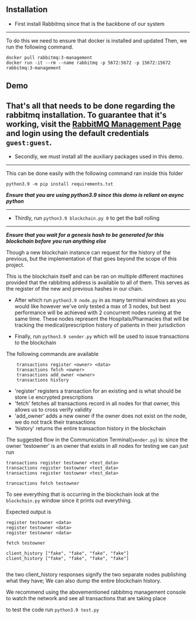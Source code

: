 ## Installation
* First install Rabbitmq since that is the backbone of our system
---
To do this we need to ensure that docker is installed and updated
Then, we run the following command.

```
docker pull rabbitmq:3-management
docker run -it --rm --name rabbitmq -p 5672:5672 -p 15672:15672 rabbitmq:3-management
```
## Demo
That's all that needs to be done regarding the rabbitmq installation.
To guarantee that it's working, visit the [RabbitMQ Management Page](http://localhost:15672/) 
and login using the default credentials ```guest:guest```.
---
* Secondly, we must install all the auxiliary packages used in this demo. 
---  
This can be done easily with the following command ran inside this folder
  
```python3.9 -m pip install requirements.txt```

***Ensure that you are using python3.9 since this demo is reliant on async python***

---
* Thirdly, run ```python3.9 blockchain.py 0``` to get the ball rolling
---
***Ensure that you wait for a genesis hash to be generated for this blockchain before you run anything else***

Though a new blockchain instance can request for the history of the previous, but the implementation of 
that goes beyond the scope of this project.

This is the blockchain itself and can be ran on multiple different machines provided that
the rabbitmq address is available to all of them. This serves 
as the register of the new and previous hashes in our chain.

* After which run ```python3.9 node.py``` in as many terminal windows as you would like
however we've only tested a max of 3 nodes, but best performance will be achieved with 2 concurrent
  nodes running at the same time. These nodes represent the Hospitals/Pharmacies that will be tracking the medical/prescription
  history of patients in their jurisdiction 
  
* Finally, run ```python3.9 sender.py``` which will be used to issue transactions to the blockchain 

The following commands are available 
```
    transactions register <owner> <data>
    transactions fetch <owner>
    transactions add_owner <owner>
    transactions history 

```

* 'register' registers a transaction for an existing <owner> and <data> is what should be store i.e encrypted prescriptions
* 'fetch' fetches all transactions record in all nodes for that owner, this allows us to cross verify validity
* 'add_owner' adds a new owner if the owner does not exist on the node, we do not track their transactions
* 'history' returns the entire transaction history in the blockchain

The suggested flow in the Communication Terminal(```sender.py```) is:
since the owner 'testowner' is an owner that exists in all nodes for testing we can just
run

```
transactions register testowner <test_data>
transactions register testowner <test_data>
transactions register testowner <test_data>

transactions fetch testowner
```

To see everything that is occurring in the blockchain look at the ```blockchain.py``` window since
it prints out everything.

Expected output is 

```
register testowner <data>
register testowner <data>
register testowner <data>

fetch testowner

client_history ["fake", "fake", "fake", "fake"]
client_history ["fake", "fake", "fake", "fake"]


```

the two client_history responses signify the two separate nodes publishing what
they have; We can also dump the entire blockchain history.

We recommend using the abovementioned rabbitmq management console to watch the network
and see all transactions that are taking place


to test the code run
```python3.9 test.py```